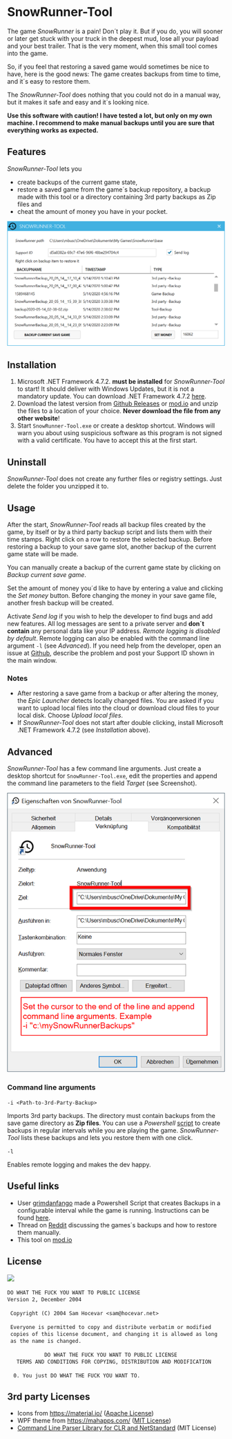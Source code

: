 ﻿# SnowRunner-Tool

The game *SnowRunner* is a pain! Don´t play it. But if you do, you will sooner or later get stuck with your truck in the deepest mud, lose all your payload and your best trailer. That is the very moment, when this small tool comes into the game.

So, if you feel that restoring a saved game would sometimes be nice to have, here is the good news: The game creates backups from time to time, and it´s easy to restore them.

The *SnowRunner-Tool* does nothing that you could not do in a manual way, but it makes it safe and easy and it´s looking nice.

**Use this software with caution! I have tested a lot, but only on my own machine. I recommend to make manual backups until you are sure that everything works as expected.**

## Features

*SnowRunner-Tool* lets you
- create backups of the current game state,
- restore a saved game from the game´s backup repository, a backup made with this tool or a directory containing 3rd party backups as Zip files and
- cheat the amount of money you have in your pocket.

![SnowRunner-Tool](images/SnowRunner-Tool_Screenshot.png)

## Installation

1. Microsoft .NET Framework 4.7.2. **must be installed** for *SnowRunner-Tool* to start! It should deliver with Windows Updates, but it is not a mandatory update. You can download .NET Framework 4.7.2 [here](http://go.microsoft.com/fwlink/?linkid=863262).
2. Download the latest version from [Github Releases](https://github.com/elpatron68/SnowRunner-Tool/releases) or [mod.io](https://snowrunner.mod.io/snowrunner-tool/#15370) and unzip the files to a location of your choice. **Never download the file from any other website**!
3. Start `SnowRunner-Tool.exe` or create a desktop shortcut. Windows will warn you about using suspicious software as this program is not signed with a valid certificate. You have to accept this at the first start.


## Uninstall

*SnowRunner-Tool* does not create any further files or registry settings. Just delete the folder you unzipped it to.

## Usage

After the start, *SnowRunner-Tool* reads all backup files created by the game, by itself or by a third party backup script and lists them with their time stamps. Right click on a row to restore the selected backup. Before restoring a backup to your save game slot, another backup of the current game state will be made.

You can manually create a backup of the current game state by clicking on *Backup current save game*.

Set the amount of money you´d like to have by entering a value and clicking the *Set money* button. Before changing the money in your save game file, another fresh backup will be created.

Activate *Send log* if you wish to help the developer to find bugs and add new features. All log messages are sent to a private server and **don´t contain** any personal data like your IP address. *Remote logging is disabled by default*. Remote logging can also be enabled with the command line argument `-l` (see *Advanced*). If you need help from the developer, open an issue at [Github](https://github.com/elpatron68/SnowRunner-Tool/issues), describe the problem and post your Support ID shown in the main window.

### Notes

* After restoring a save game from a backup or after altering the money, the *Epic Launcher* detects locally changed files. You are asked if you want to upload local files into the cloud or download cloud files to your local disk. Choose *Upload local files*.
* If *SnowRunner-Tool* does not start after double clicking, install Microsoft .NET Framework 4.7.2 (see *Installation* above).

## Advanced

*SnowRunner-Tool* has a few command line arguments. Just create a desktop shortcut for `SnowRunner-Tool.exe`, edit the properties and append the command line parameters to the field *Target* (see Screenshot).

![Shortcut Properties](images/DesktopShortcutSettings.png)

### Command line arguments

`-i <Path-to-3rd-Party-Backup>`

Imports 3rd party backups. The directory must contain backups from the save game directory as **Zip files**. You can use a *Powershell* [script](https://forums.focus-home.com/user/grimdanfango) to create backups in regular intervals while you are playing the game. *SnowRunner-Tool* lists these backups and lets you restore them with one click.

`-l`

Enables remote logging and makes the dev happy.

## Useful links

- User [grimdanfango](https://forums.focus-home.com/user/grimdanfango) made a Powershell Script that creates Backups in a configurable interval while the game is running. Instructions can be found <a href="https://forums.focus-home.com/topic/47932/backup-save-game-script" target="_blank">here</a>.
- Thread on <a href="https://www.reddit.com/r/snowrunner/comments/gdf1jt/pc_snowrunner_backs_up_your_saved_games_heres_how/" target="_blank">Reddit</a> discussing the games´s backups and how to restore them manually.
- This tool on [mod.io](https://snowrunner.mod.io/snowrunner-tool/#15370)

## License

![](http://www.wtfpl.net/wp-content/uploads/2012/12/wtfpl-badge-4.png)

```text
DO WHAT THE FUCK YOU WANT TO PUBLIC LICENSE 
Version 2, December 2004 

 Copyright (C) 2004 Sam Hocevar <sam@hocevar.net> 

 Everyone is permitted to copy and distribute verbatim or modified 
 copies of this license document, and changing it is allowed as long 
 as the name is changed. 

            DO WHAT THE FUCK YOU WANT TO PUBLIC LICENSE 
   TERMS AND CONDITIONS FOR COPYING, DISTRIBUTION AND MODIFICATION 

  0. You just DO WHAT THE FUCK YOU WANT TO.
 ```
 
 ## 3rd party Licenses
 
 - Icons from https://material.io/ ([Apache License](https://github.com/google/material-design-icons/blob/master/LICENSE))
 - WPF theme from https://mahapps.com/ ([MIT License](https://github.com/MahApps/MahApps.Metro/blob/develop/LICENSE))
 - [Command Line Parser Library for CLR and NetStandard](https://github.com/commandlineparser/commandline) (MIT License)
 